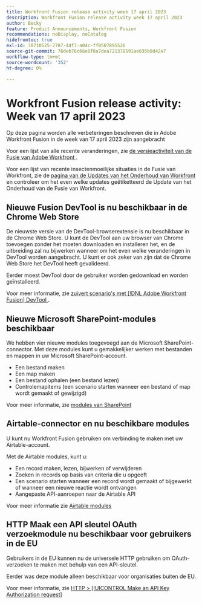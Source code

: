 ```yaml
---
title: Workfront Fusion release activity week 17 april 2023
description: Workfront Fusion release activity week 17 april 2023
author: Becky
feature: Product Announcements, Workfront Fusion
recommendations: noDisplay, noCatalog
hidefromtoc: true
exl-id: 78710525-7787-44f7-a04c-ff0507895526
source-git-commit: 76deb76c66e8f8a7dea721378591ae035b8d42e7
workflow-type: tm+mt
source-wordcount: '352'
ht-degree: 0%

---
```


# Workfront Fusion release activity: Week van 17 april 2023

Op deze pagina worden alle verbeteringen beschreven die in Adobe Workfront Fusion in de week van 17 april 2023 zijn aangebracht

Voor een lijst van alle recente veranderingen, zie [ de versieactiviteit van de Fusie van Adobe Workfront ](../../../product-announcements/product-releases/fusion-release-activity/fusion-release-activity.md).

Voor een lijst van recente insectenmoeilijke situaties in de Fusie van Workfront, zie de [ pagina van de Updates van het Onderhoud van Workfront ](https://experienceleague.adobe.com/docs/workfront-known-issues/releases/current-updates.html) en controleer om het even welke updates geëtiketteerd de Update van het Onderhoud van de Fusie van Workfront.

## Nieuwe Fusion DevTool is nu beschikbaar in de Chrome Web Store

De nieuwste versie van de DevTool-browserextensie is nu beschikbaar in de Chrome Web Store. U kunt de DevTool aan uw browser van Chrome toevoegen zonder het moeten downloaden en installeren het, en de uitbreiding zal nu bijwerken wanneer om het even welke veranderingen in DevTool worden aangebracht. U kunt er ook zeker van zijn dat de Chrome Web Store het DevTool heeft gevalideerd.

Eerder moest DevTool door de gebruiker worden gedownload en worden geïnstalleerd.

Voor meer informatie, zie [ zuivert scenario&#39;s met  [!DNL Adobe Workfront Fusion]  DevTool ](../../../workfront-fusion/scenarios/debug-scenarios-with-dev-tool.md).

## Nieuwe Microsoft SharePoint-modules beschikbaar

We hebben vier nieuwe modules toegevoegd aan de Microsoft SharePoint-connector. Met deze modules kunt u gemakkelijker werken met bestanden en mappen in uw Microsoft SharePoint-account.

* Een bestand maken
* Een map maken
* Een bestand ophalen (een bestand lezen)
* Controlemapitems (een scenario starten wanneer een bestand of map wordt gemaakt of gewijzigd)

Voor meer informatie, zie [ modules van SharePoint ](../../../workfront-fusion/apps-and-their-modules/sharepoint-modules.md)

## Airtable-connector en nu beschikbare modules

U kunt nu Workfront Fusion gebruiken om verbinding te maken met uw Airtable-account.

Met de Airtable modules, kunt u:

* Een record maken, lezen, bijwerken of verwijderen
* Zoeken in records op basis van criteria die u opgeeft
* Een scenario starten wanneer een record wordt gemaakt of bijgewerkt of wanneer een nieuwe reactie wordt ontvangen
* Aangepaste API-aanroepen naar de Airtable API

Voor meer informatie zie [ Airtable modules ](../../../workfront-fusion/apps-and-their-modules/airtable-modules.md)

## HTTP Maak een API sleutel OAuth verzoekmodule nu beschikbaar voor gebruikers in de EU

Gebruikers in de EU kunnen nu de universele HTTP gebruiken om OAuth-verzoeken te maken met behulp van een API-sleutel.

Eerder was deze module alleen beschikbaar voor organisaties buiten de EU.

Voor meer informatie, zie [ HTTP > [!UICONTROL Make an API Key Authorization request]](/help/quicksilver/workfront-fusion/apps-and-their-modules/http-modules/http-module-make-an-api-key-auth-request.md)



<!--

## Docusign connector and modules now available in the EU

Fusion users in the EU can now use Fusion to connect to a Docusign account. With the Docusign modules, you can:

* Trigger a scenario when an envelope changes its status
* Create an envelope
* Read, send, or add a recipient to an existing envelope
* Add or modify custom fields in documents
* Download a document as a filed
* Upload a file to an envelope
* Perform a custom API call

For more information, see [DocuSign modules](../../../workfront-fusion/apps-and-their-modules/docusign-modules.md).

-->
